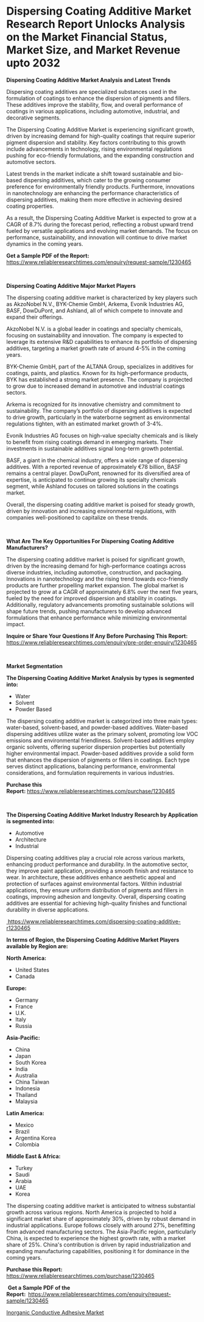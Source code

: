 <p><h1>Dispersing Coating Additive Market Research Report Unlocks Analysis on the Market Financial Status, Market Size, and Market Revenue upto 2032</h1></p><p><strong>Dispersing Coating Additive Market Analysis and Latest Trends</strong></p>
<p><p>Dispersing coating additives are specialized substances used in the formulation of coatings to enhance the dispersion of pigments and fillers. These additives improve the stability, flow, and overall performance of coatings in various applications, including automotive, industrial, and decorative segments. </p><p>The Dispersing Coating Additive Market is experiencing significant growth, driven by increasing demand for high-quality coatings that require superior pigment dispersion and stability. Key factors contributing to this growth include advancements in technology, rising environmental regulations pushing for eco-friendly formulations, and the expanding construction and automotive sectors. </p><p>Latest trends in the market indicate a shift toward sustainable and bio-based dispersing additives, which cater to the growing consumer preference for environmentally friendly products. Furthermore, innovations in nanotechnology are enhancing the performance characteristics of dispersing additives, making them more effective in achieving desired coating properties. </p><p>As a result, the Dispersing Coating Additive Market is expected to grow at a CAGR of 8.7% during the forecast period, reflecting a robust upward trend fueled by versatile applications and evolving market demands. The focus on performance, sustainability, and innovation will continue to drive market dynamics in the coming years.</p></p>
<p><strong>Get a Sample PDF of the Report:&nbsp;</strong> <a href="https://www.reliableresearchtimes.com/enquiry/request-sample/1230465?utm_campaign=2096&utm_medium=2&utm_source=Github&utm_content=ia&utm_term=03022025&utm_id=dispersing-coating-additive">https://www.reliableresearchtimes.com/enquiry/request-sample/1230465</a></p>
<p>&nbsp;</p>
<p><strong>Dispersing Coating Additive Major Market Players</strong></p>
<p><p>The dispersing coating additive market is characterized by key players such as AkzoNobel N.V., BYK-Chemie GmbH, Arkema, Evonik Industries AG, BASF, DowDuPont, and Ashland, all of which compete to innovate and expand their offerings.</p><p>AkzoNobel N.V. is a global leader in coatings and specialty chemicals, focusing on sustainability and innovation. The company is expected to leverage its extensive R&D capabilities to enhance its portfolio of dispersing additives, targeting a market growth rate of around 4-5% in the coming years.</p><p>BYK-Chemie GmbH, part of the ALTANA Group, specializes in additives for coatings, paints, and plastics. Known for its high-performance products, BYK has established a strong market presence. The company is projected to grow due to increased demand in automotive and industrial coatings sectors.</p><p>Arkema is recognized for its innovative chemistry and commitment to sustainability. The company’s portfolio of dispersing additives is expected to drive growth, particularly in the waterborne segment as environmental regulations tighten, with an estimated market growth of 3-4%.</p><p>Evonik Industries AG focuses on high-value specialty chemicals and is likely to benefit from rising coatings demand in emerging markets. Their investments in sustainable additives signal long-term growth potential.</p><p>BASF, a giant in the chemical industry, offers a wide range of dispersing additives. With a reported revenue of approximately €78 billion, BASF remains a central player. DowDuPont, renowned for its diversified area of expertise, is anticipated to continue growing its specialty chemicals segment, while Ashland focuses on tailored solutions in the coatings market.</p><p>Overall, the dispersing coating additive market is poised for steady growth, driven by innovation and increasing environmental regulations, with companies well-positioned to capitalize on these trends.</p></p>
<p>&nbsp;</p>
<p><strong>What Are The Key Opportunities For Dispersing Coating Additive Manufacturers?</strong></p>
<p><p>The dispersing coating additive market is poised for significant growth, driven by the increasing demand for high-performance coatings across diverse industries, including automotive, construction, and packaging. Innovations in nanotechnology and the rising trend towards eco-friendly products are further propelling market expansion. The global market is projected to grow at a CAGR of approximately 6.8% over the next five years, fueled by the need for improved dispersion and stability in coatings. Additionally, regulatory advancements promoting sustainable solutions will shape future trends, pushing manufacturers to develop advanced formulations that enhance performance while minimizing environmental impact.</p></p>
<p><strong>Inquire or Share Your Questions If Any Before Purchasing This Report:</strong> <a href="https://www.reliableresearchtimes.com/enquiry/pre-order-enquiry/1230465?utm_campaign=2096&utm_medium=2&utm_source=Github&utm_content=ia&utm_term=03022025&utm_id=dispersing-coating-additive">https://www.reliableresearchtimes.com/enquiry/pre-order-enquiry/1230465</a></p>
<p>&nbsp;</p>
<p><strong>Market Segmentation</strong></p>
<p><strong>The Dispersing Coating Additive Market Analysis by types is segmented into:</strong></p>
<p><ul><li>Water</li><li>Solvent</li><li>Powder Based</li></ul></p>
<p><p>The dispersing coating additive market is categorized into three main types: water-based, solvent-based, and powder-based additives. Water-based dispersing additives utilize water as the primary solvent, promoting low VOC emissions and environmental friendliness. Solvent-based additives employ organic solvents, offering superior dispersion properties but potentially higher environmental impact. Powder-based additives provide a solid form that enhances the dispersion of pigments or fillers in coatings. Each type serves distinct applications, balancing performance, environmental considerations, and formulation requirements in various industries.</p></p>
<p><strong>Purchase this Report:&nbsp;</strong><a href="https://www.reliableresearchtimes.com/purchase/1230465?utm_campaign=2096&utm_medium=2&utm_source=Github&utm_content=ia&utm_term=03022025&utm_id=dispersing-coating-additive">https://www.reliableresearchtimes.com/purchase/1230465</a></p>
<p>&nbsp;</p>
<p><strong>The Dispersing Coating Additive Market Industry Research by Application is segmented into:</strong></p>
<p><ul><li>Automotive</li><li>Architecture</li><li>Industrial</li></ul></p>
<p><p>Dispersing coating additives play a crucial role across various markets, enhancing product performance and durability. In the automotive sector, they improve paint application, providing a smooth finish and resistance to wear. In architecture, these additives enhance aesthetic appeal and protection of surfaces against environmental factors. Within industrial applications, they ensure uniform distribution of pigments and fillers in coatings, improving adhesion and longevity. Overall, dispersing coating additives are essential for achieving high-quality finishes and functional durability in diverse applications.</p></p>
<p><a href="https://www.reliableresearchtimes.com/dispersing-coating-additive-r1230465?utm_campaign=2096&utm_medium=2&utm_source=Github&utm_content=ia&utm_term=03022025&utm_id=dispersing-coating-additive">&nbsp;https://www.reliableresearchtimes.com/dispersing-coating-additive-r1230465</a></p>
<p><strong>In terms of Region, the Dispersing Coating Additive Market Players available by Region are:</strong></p>
<p>
    <p> <strong> North America: </strong>
        <ul>
            <li>United States</li>
            <li>Canada</li>
        </ul>
        </p> 
    <p> <strong> Europe: </strong>
        <ul>
            <li>Germany</li>
            <li>France</li>
            <li>U.K.</li>
            <li>Italy</li>
            <li>Russia</li>
        </ul>
        </p> 
    <p> <strong> Asia-Pacific: </strong>
        <ul>
            <li>China</li>
            <li>Japan</li>
            <li>South Korea</li>
            <li>India</li>
            <li>Australia</li>
            <li>China Taiwan</li>
            <li>Indonesia</li>
            <li>Thailand</li>
            <li>Malaysia</li>
        </ul>
        </p> 
    <p> <strong> Latin America: </strong>
        <ul>
            <li>Mexico</li>
            <li>Brazil</li>
            <li>Argentina Korea</li>
            <li>Colombia</li>
        </ul>
        </p> 
    <p> <strong> Middle East & Africa: </strong>
        <ul>
            <li>Turkey</li>
            <li>Saudi</li>
            <li>Arabia</li>
            <li>UAE</li>
            <li>Korea</li>
        </ul>
    </p>
    </p>
<p><p>The dispersing coating additive market is anticipated to witness substantial growth across various regions. North America is projected to hold a significant market share of approximately 30%, driven by robust demand in industrial applications. Europe follows closely with around 27%, benefitting from advanced manufacturing sectors. The Asia-Pacific region, particularly China, is expected to experience the highest growth rate, with a market share of 25%. China's contribution is driven by rapid industrialization and expanding manufacturing capabilities, positioning it for dominance in the coming years.</p></p>
<p><strong>Purchase this Report: </strong><a href="https://www.reliableresearchtimes.com/purchase/1230465?utm_campaign=2096&utm_medium=2&utm_source=Github&utm_content=ia&utm_term=03022025&utm_id=dispersing-coating-additive">https://www.reliableresearchtimes.com/purchase/1230465</a></p>
<p>&nbsp;<strong>Get a Sample PDF of the Report:&nbsp;&nbsp;</strong><a href="https://www.reliableresearchtimes.com/enquiry/request-sample/1230465?utm_campaign=2096&utm_medium=2&utm_source=Github&utm_content=ia&utm_term=03022025&utm_id=dispersing-coating-additive">https://www.reliableresearchtimes.com/enquiry/request-sample/1230465</a></p>
<p><strong></strong></p>
<p><p><a href="https://github.com/NarcisoFerry/Market-Research-Report-List-1/blob/main/inorganic-conductive-adhesive-market.md?utm_campaign=2096&utm_medium=2&utm_source=Github&utm_content=ia&utm_term=03022025&utm_id=dispersing-coating-additive">Inorganic Conductive Adhesive Market</a></p></p>